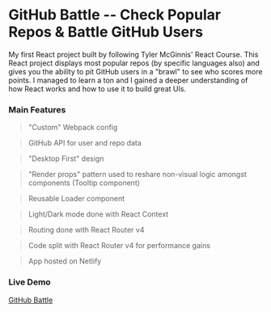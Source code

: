 # GitHub Battle -- Check Popular Repos & Battle GitHub Users

My first React project built by following Tyler McGinnis' React Course. This React project displays most popular repos (by specific languages also) and gives you the ability to pit GitHub users in a "brawl" to see who scores more points. I managed to learn a ton and I gained a deeper understanding of how React works and how to use it to build great UIs.

### Main Features

> "Custom" Webpack config

> GitHub API for user and repo data

> "Desktop First" design

> "Render props" pattern used to reshare non-visual logic amongst components (Tooltip component)

> Reusable Loader component

> Light/Dark mode done with React Context

> Routing done with React Router v4

> Code split with React Router v4 for performance gains

> App hosted on Netlify

### Live Demo

[GitHub Battle](https://dejanantic-github-battle.netlify.app)
